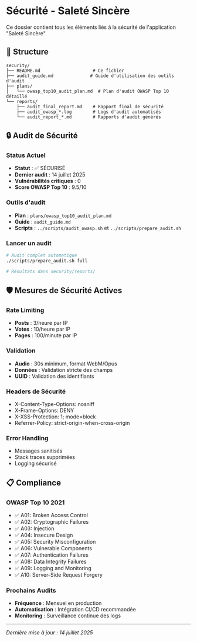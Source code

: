 # Sécurité - Saleté Sincère

Ce dossier contient tous les éléments liés à la sécurité de l'application "Saleté Sincère".

## 📁 Structure

```
security/
├── README.md                    # Ce fichier
├── audit_guide.md              # Guide d'utilisation des outils d'audit
├── plans/
│   └── owasp_top10_audit_plan.md  # Plan d'audit OWASP Top 10 détaillé
└── reports/
    ├── audit_final_report.md    # Rapport final de sécurité
    ├── audit_owasp_*.log        # Logs d'audit automatisés
    └── audit_report_*.md        # Rapports d'audit générés
```

## 🔒 Audit de Sécurité

### Status Actuel
- **Statut** : ✅ SÉCURISÉ
- **Dernier audit** : 14 juillet 2025
- **Vulnérabilités critiques** : 0
- **Score OWASP Top 10** : 9.5/10

### Outils d'audit
- **Plan** : `plans/owasp_top10_audit_plan.md`
- **Guide** : `audit_guide.md`
- **Scripts** : `../scripts/audit_owasp.sh` et `../scripts/prepare_audit.sh`

### Lancer un audit
```bash
# Audit complet automatique
./scripts/prepare_audit.sh full

# Résultats dans security/reports/
```

## 🛡️ Mesures de Sécurité Actives

### Rate Limiting
- **Posts** : 3/heure par IP
- **Votes** : 10/heure par IP
- **Pages** : 100/minute par IP

### Validation
- **Audio** : 30s minimum, format WebM/Opus
- **Données** : Validation stricte des champs
- **UUID** : Validation des identifiants

### Headers de Sécurité
- X-Content-Type-Options: nosniff
- X-Frame-Options: DENY
- X-XSS-Protection: 1; mode=block
- Referrer-Policy: strict-origin-when-cross-origin

### Error Handling
- Messages sanitisés
- Stack traces supprimées
- Logging sécurisé

## 📋 Compliance

### OWASP Top 10 2021
- ✅ A01: Broken Access Control
- ✅ A02: Cryptographic Failures
- ✅ A03: Injection
- ✅ A04: Insecure Design
- ✅ A05: Security Misconfiguration
- ✅ A06: Vulnerable Components
- ✅ A07: Authentication Failures
- ✅ A08: Data Integrity Failures
- ✅ A09: Logging and Monitoring
- ✅ A10: Server-Side Request Forgery

### Prochains Audits
- **Fréquence** : Mensuel en production
- **Automatisation** : Intégration CI/CD recommandée
- **Monitoring** : Surveillance continue des logs

---

*Dernière mise à jour : 14 juillet 2025*
